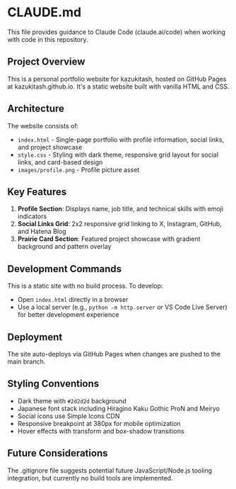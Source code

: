 # CLAUDE.md

This file provides guidance to Claude Code (claude.ai/code) when working with code in this repository.

## Project Overview

This is a personal portfolio website for kazukitash, hosted on GitHub Pages at kazukitash.github.io. It's a static website built with vanilla HTML and CSS.

## Architecture

The website consists of:
- `index.html` - Single-page portfolio with profile information, social links, and project showcase
- `style.css` - Styling with dark theme, responsive grid layout for social links, and card-based design
- `images/profile.png` - Profile picture asset

## Key Features

1. **Profile Section**: Displays name, job title, and technical skills with emoji indicators
2. **Social Links Grid**: 2x2 responsive grid linking to X, Instagram, GitHub, and Hatena Blog
3. **Prairie Card Section**: Featured project showcase with gradient background and pattern overlay

## Development Commands

This is a static site with no build process. To develop:
- Open `index.html` directly in a browser
- Use a local server (e.g., `python -m http.server` or VS Code Live Server) for better development experience

## Deployment

The site auto-deploys via GitHub Pages when changes are pushed to the main branch.

## Styling Conventions

- Dark theme with `#2d2d2d` background
- Japanese font stack including Hiragino Kaku Gothic ProN and Meiryo
- Social icons use Simple Icons CDN
- Responsive breakpoint at 380px for mobile optimization
- Hover effects with transform and box-shadow transitions

## Future Considerations

The .gitignore file suggests potential future JavaScript/Node.js tooling integration, but currently no build tools are implemented.